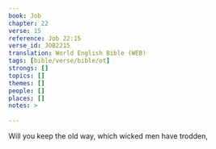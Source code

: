 ```yaml
---
book: Job
chapter: 22
verse: 15
reference: Job 22:15
verse_id: JOB2215
translation: World English Bible (WEB)
tags: [bible/verse/bible/ot]
strongs: []
topics: []
themes: []
people: []
places: []
notes: >
  
---
```


Will you keep the old way, which wicked men have trodden,
